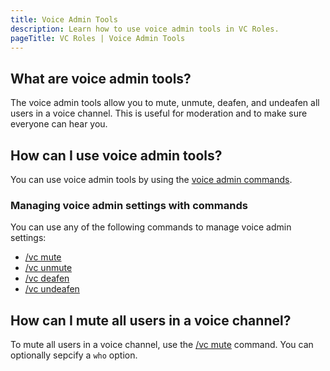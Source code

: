 ```yaml
---
title: Voice Admin Tools
description: Learn how to use voice admin tools in VC Roles.
pageTitle: VC Roles | Voice Admin Tools
---
```


## What are voice admin tools?

The voice admin tools allow you to mute, unmute, deafen, and undeafen all users in a voice channel. This is useful for moderation and to make sure everyone can hear you.

## How can I use voice admin tools?

You can use voice admin tools by using the [voice admin commands](/docs/commands/voice-admin).

### Managing voice admin settings with commands

You can use any of the following commands to manage voice admin settings:

- [/vc mute](/docs/commands/voice-admin#vc-mute)
- [/vc unmute](/docs/commands/voice-admin#vc-unmute)
- [/vc deafen](/docs/commands/voice-admin#vc-deafen)
- [/vc undeafen](/docs/commands/voice-admin#vc-undeafen)

## How can I mute all users in a voice channel?

To mute all users in a voice channel, use the [/vc mute](/docs/commands/voice-admin#vc-mute) command. You can optionally sepcify a `who` option.
